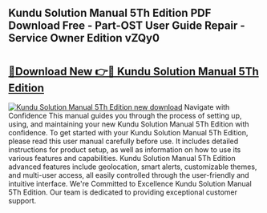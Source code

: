 ## Kundu Solution Manual 5Th Edition PDF Download Free - Part-OST User Guide Repair - Service Owner Edition vZQy0

# <h2><a href="http://bc49707.oget.top/?id=Kundu+Solution+Manual+5Th+Edition">🔗Download New 👉🔴 Kundu Solution Manual 5Th Edition</a></h2>

[![Kundu Solution Manual 5Th Edition new download](https://i.imgur.com/5g1atiW.png)](http://bc49707.oget.top/?id=Kundu+Solution+Manual+5Th+Edition)
Navigate with Confidence This manual guides you through the process of setting up, using, and maintaining your new Kundu Solution Manual 5Th Edition with confidence. To get started with your Kundu Solution Manual 5Th Edition, please read this user manual carefully before use. It includes detailed instructions for product setup, as well as information on how to use its various features and capabilities. Kundu Solution Manual 5Th Edition advanced features include geolocation, smart alerts, customizable themes, and multi-user access, all easily controlled through the user-friendly and intuitive interface. We're Committed to Excellence Kundu Solution Manual 5Th Edition. Our team is dedicated to providing exceptional customer support.
